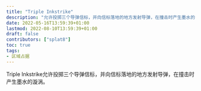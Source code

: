 ```yaml
---
title: "Triple Inkstrike"
description: "允许投掷三个导弹信标，并向信标落地的地方发射导弹，在撞击时产生墨水的漩涡。"
date: 2022-05-16T13:59:39+01:00
lastmod: 2022-08-10T13:59:39+01:00
draft: false
contributors: ["splat8"]
toc: true
tags:  
- 区域占据
---
```


Triple Inkstrike允许投掷三个导弹信标，并向信标落地的地方发射导弹，在撞击时产生墨水的漩涡。